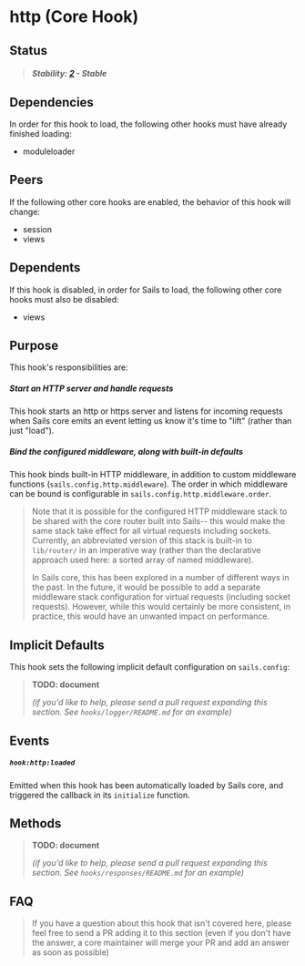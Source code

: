 # http (Core Hook)

## Status

> ##### Stability: [2](https://github.com/balderdashy/sails-docs/blob/master/contributing/stability-index.md) - Stable


## Dependencies

In order for this hook to load, the following other hooks must have already finished loading:

- moduleloader


## Peers

If the following other core hooks are enabled, the behavior of this hook will change:

- session
- views


## Dependents

If this hook is disabled, in order for Sails to load, the following other core hooks must also be disabled:

- views



## Purpose

This hook's responsibilities are:

##### Start an HTTP server and handle requests

This hook starts an http or https server and listens for incoming requests when Sails core
emits an event letting us know it's time to "lift" (rather than just "load").

##### Bind the configured middleware, along with built-in defaults

This hook binds built-in HTTP middleware, in addition to custom middleware functions (`sails.config.http.middleware`).
The order in which middleware can be bound is configurable in `sails.config.http.middleware.order`.

> Note that it is possible for the configured HTTP middleware stack to be shared with the
> core router built into Sails-- this would make the same stack take effect for all virtual requests
> including sockets.  Currently, an abbreviated version of this stack is built-in to `lib/router/`
> in an imperative way (rather than the declarative approach used here: a sorted array of named middleware).
>
> In Sails core, this has been explored in a number of different ways in the past.
> In the future, it would be possible to add a separate middleware stack configuration for virtual
> requests (including socket requests).  However, while this would certainly be more consistent, in practice,
> this would have an unwanted impact on performance.




## Implicit Defaults

This hook sets the following implicit default configuration on `sails.config`:

> **TODO: document**
>
> _(if you'd like to help, please send a pull request expanding this section.  See `hooks/logger/README.md` for an example)_



## Events

##### `hook:http:loaded`

Emitted when this hook has been automatically loaded by Sails core, and triggered the callback in its `initialize` function.



## Methods

> **TODO: document**
>
> _(if you'd like to help, please send a pull request expanding this section.  See `hooks/responses/README.md` for an example)_



## FAQ

> If you have a question about this hook that isn't covered here, please feel free to send a PR adding it to this section (even if you don't have the answer, a core maintainer will merge your PR and add an answer as soon as possible)

